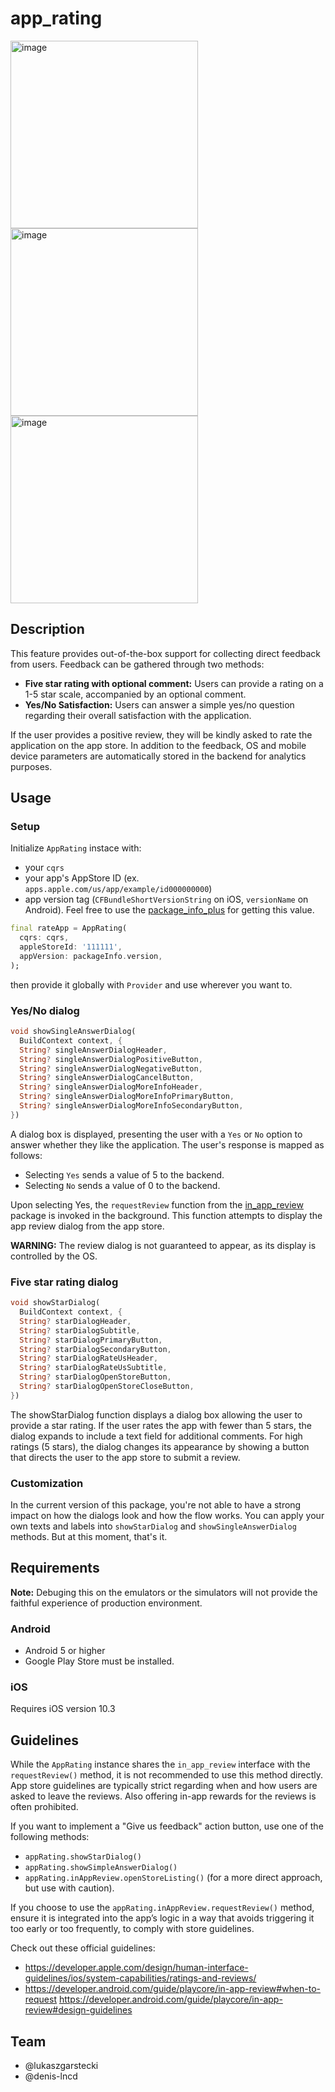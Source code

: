 # app_rating

<img width="300" alt="image" src="https://github.com/user-attachments/assets/f5d48083-7f18-4a1d-9a5d-82d3f862f3cd">
<img width="300" alt="image" src="https://github.com/user-attachments/assets/0ba3321e-39fb-4f9b-94ee-6e7cbca1fe98">
<img width="300" alt="image" src="https://github.com/user-attachments/assets/b7d40e4e-cf22-4199-9240-2f690357e5f5">

## Description

This feature provides out-of-the-box support for collecting direct feedback from users. Feedback can be gathered through two methods:

- **Five star rating with optional comment:** Users can provide a rating on a 1-5 star scale, accompanied by an optional comment.
- **Yes/No Satisfaction:** Users can answer a simple yes/no question regarding their overall satisfaction with the application.

If the user provides a positive review, they will be kindly asked to rate the application on the app store. In addition to the feedback, OS and mobile device parameters are automatically stored in the backend for analytics purposes. 

## Usage

### Setup

Initialize `AppRating` instace with:
- your `cqrs`
- your app's AppStore ID (ex. `apps.apple.com/us/app/example/id000000000`)
- app version tag (`CFBundleShortVersionString` on iOS, `versionName` on Android). Feel free to use the [package_info_plus](https://pub.dev/packages/package_info_plus) for getting this value.

```dart
final rateApp = AppRating(
  cqrs: cqrs,
  appleStoreId: '111111',
  appVersion: packageInfo.version,
);
```

then provide it globally with `Provider` and use wherever you want to.

### Yes/No dialog

```dart
void showSingleAnswerDialog(
  BuildContext context, {
  String? singleAnswerDialogHeader,
  String? singleAnswerDialogPositiveButton,
  String? singleAnswerDialogNegativeButton,
  String? singleAnswerDialogCancelButton,
  String? singleAnswerDialogMoreInfoHeader,
  String? singleAnswerDialogMoreInfoPrimaryButton,
  String? singleAnswerDialogMoreInfoSecondaryButton,
})
```

A dialog box is displayed, presenting the user with a `Yes` or `No` option to answer whether they like the application. The user's response is mapped as follows:
- Selecting `Yes` sends a value of 5 to the backend.
- Selecting `No` sends a value of 0 to the backend.

Upon selecting Yes, the `requestReview` function from the [in_app_review](https://pub.dev/packages/in_app_review) package is invoked in the background. This function attempts to display the app review dialog from the app store.

**WARNING:** The review dialog is not guaranteed to appear, as its display is controlled by the OS.

### Five star rating dialog

```dart
void showStarDialog(
  BuildContext context, {
  String? starDialogHeader,
  String? starDialogSubtitle,
  String? starDialogPrimaryButton,
  String? starDialogSecondaryButton,
  String? starDialogRateUsHeader,
  String? starDialogRateUsSubtitle,
  String? starDialogOpenStoreButton,
  String? starDialogOpenStoreCloseButton,
})
```

The showStarDialog function displays a dialog box allowing the user to provide a star rating. If the user rates the app with fewer than 5 stars, the dialog expands to include a text field for additional comments. For high ratings (5 stars), the dialog changes its appearance by showing a button that directs the user to the app store to submit a review.

### Customization

In the current version of this package, you're not able to have a strong impact on how the dialogs look and how the flow works. You can apply your own texts and labels into `showStarDialog` and `showSingleAnswerDialog` methods. But at this moment, that's it. 

## Requirements
**Note:** Debuging this on the emulators or the simulators will not provide the faithful experience of production environment.

### Android 
- Android 5 or higher
- Google Play Store must be installed.

### iOS 
Requires iOS version 10.3

## Guidelines

While the `AppRating` instance shares the `in_app_review` interface with the `requestReview()` method, it is not recommended to use this method directly. App store guidelines are typically strict regarding when and how users are asked to leave the reviews. Also offering in-app rewards for the reviews is often prohibited.

If you want to implement a "Give us feedback" action button, use one of the following methods:
- `appRating.showStarDialog()`
- `appRating.showSimpleAnswerDialog()`
- `appRating.inAppReview.openStoreListing()` (for a more direct approach, but use with caution).

If you choose to use the `appRating.inAppReview.requestReview()` method, ensure it is integrated into the app’s logic in a way that avoids triggering it too early or too frequently, to comply with store guidelines.

Check out these official guidelines:
- https://developer.apple.com/design/human-interface-guidelines/ios/system-capabilities/ratings-and-reviews/
- https://developer.android.com/guide/playcore/in-app-review#when-to-request https://developer.android.com/guide/playcore/in-app-review#design-guidelines

## Team
- @lukaszgarstecki
- @denis-lncd
